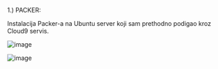 1.) PACKER:



Instalacija Packer-a na Ubuntu server koji sam prethodno podigao kroz Cloud9 servis.

![image](https://github.com/farisduda/Faris-Cakal-devops-mentorship/assets/39408064/86ed0843-ba88-46d7-9531-41ef4ba574b2)



![image](https://github.com/farisduda/Faris-Cakal-devops-mentorship/assets/39408064/2216fce9-9c9a-4a01-96a1-cf698144114b)

